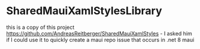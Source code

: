 # SharedMauiXamlStylesLibrary
this is a copy of this project https://github.com/AndreasReitberger/SharedMauiXamlStyles - I asked him if I could use it to quickly create a maui repo issue that occurs in .net 8 maui
